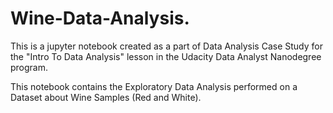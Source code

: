 # Wine-Data-Analysis.

This is a jupyter notebook created as a part of Data Analysis Case Study for the "Intro To Data Analysis" lesson in the Udacity Data Analyst Nanodegree program.

This notebook contains the Exploratory Data Analysis performed on a Dataset about Wine Samples (Red and White).
